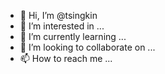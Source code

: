 - 👋 Hi, I’m @tsingkin
- 👀 I’m interested in ...
- 🌱 I’m currently learning ...
- 💞️ I’m looking to collaborate on ...
- 📫 How to reach me ...

<!---
tsingkin/tsingkin is a ✨ special ✨ repository because its `README.md` (this file) appears on your GitHub profile.
You can click the Preview link to take a look at your changes.
--->
